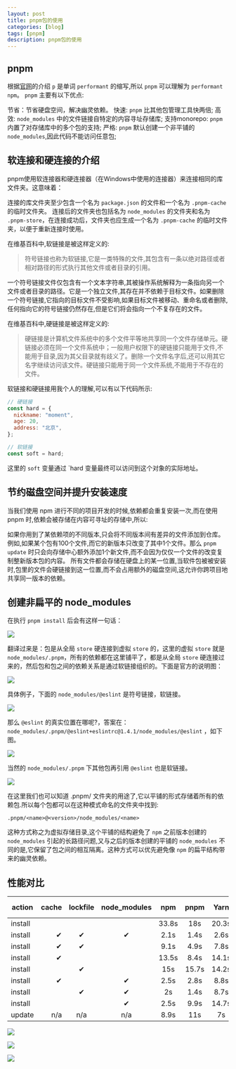 ```yaml
---
layout: post
title: pnpm包的使用
categories: [blog]
tags: [pnpm]
description: pnpm包的使用
---
```


## pnpm

根据[官网](https://pnpm.io/zh/)的介绍 `p` 是单词 `performant` 的缩写,所以 `pnpm` 可以理解为 `performant npm`。
`pnpm` 主要有以下优点:

节省：节省硬盘空间，解决幽灵依赖。
快速: `pnpm` 比其他包管理工具快两倍;
高效: `node_modules` 中的文件链接自特定的内容寻址存储库;
支持monorepo: `pnpm` 内置了对存储库中的多个包的支持;
严格: `pnpm` 默认创建一个非平铺的 `node_modules`,因此代码不能访问任意包;

## 软连接和硬连接的介绍

pnpm使用软连接器和硬连接器（在Windows中使用的连接器）来连接相同的库文件夹。这意味着：

连接的库文件夹至少包含一个名为 `package.json` 的文件和一个名为 `.pnpm-cache` 的临时文件夹。
连接后的文件夹也包括名为 `node_modules` 的文件夹和名为 `.pnpm-store`，在连接成功后，文件夹也应生成一个名为 `.pnpm-cache` 的临时文件夹，以便于重新连接时使用。

在维基百科中,软链接是被这样定义的:

> 符号链接也称为软链接,它是一类特殊的文件,其包含有一条以绝对路径或者相对路径的形式执行其他文件或者目录的引用。    

一个符号链接文件仅包含有一个文本字符串,其被操作系统解释为一条指向另一个文件或者目录的路径。它是一个独立文件,其存在并不依赖于目标文件。如果删除一个符号链接,它指向的目标文件不受影响,如果目标文件被移动、重命名或者删除,任何指向它的符号链接仍然存在,但是它们将会指向一个不复存在的文件。

在维基百科中,硬链接是被这样定义的:

> 硬链接是计算机文件系统中的多个文件平等地共享同一个文件存储单元。硬链接必须在同一个文件系统中；一般用户权限下的硬链接只能用于文件,不能用于目录,因为其父目录就有歧义了。删除一个文件名字后,还可以用其它名字继续访问该文件。硬链接只能用于同一个文件系统,不能用于不存在的文件。    

软链接和硬链接用我个人的理解,可以有以下代码所示:

```js
// 硬链接
const hard = {
  nickname: "moment",
  age: 20,
  address: "北京",
};

// 软链接
const soft = hard;
```

这里的 `soft` 变量通过 `hard 变量最终可以访问到这个对象的实际地址。


## 节约磁盘空间并提升安装速度

当我们使用 npm 进行不同的项目开发的时候,依赖都会重复安装一次,而在使用 pnpm 时,依赖会被存储在内容可寻址的存储中,所以:

如果你用到了某依赖项的不同版本,只会将不同版本间有差异的文件添加到仓库。例如,如果某个包有100个文件,而它的新版本只改变了其中1个文件。那么 `pnpm update` 时只会向存储中心额外添加1个新文件,而不会因为仅仅一个文件的改变复制整新版本包的内容。
所有文件都会存储在硬盘上的某一位置,当软件包被被安装时,包里的文件会硬链接到这一位置,而不会占用额外的磁盘空间,这允许你跨项目地共享同一版本的依赖。

## 创建非扁平的 node_modules

在执行 `pnpm install` 后会有这样一句话：

![](../img/uploads/2023/23.png)

翻译过来是：包是从全局 `store` 硬连接到虚拟 `store` 的，这里的虚拟 `store` 就是 `node_modules/.pnpm`，所有的依赖都在这里铺平了，都是从全局 `store` 硬连接过来的，然后包和包之间的依赖关系是通过软链接组织的。下面是官方的说明图：

![](../img/uploads/2023/22.jpeg)

具体例子，下面的 `node_modules/@eslint` 是符号链接，软链接。

![](../img/uploads/2023/24.png)

那么 `@eslint` 的真实位置在哪呢?，答案在：`node_modules/.pnpm/@eslint+eslintrc@1.4.1/node_modules/@eslint` ，如下图。

![](../img/uploads/2023/25.png)

当然的 `node_modules/.pnpm` 下其他包再引用 `@eslint` 也是软链接。

![](../img/uploads/2023/26.png)

在这里我们也可以知道 .pnpm/ 文件夹的用途了,它以平铺的形式存储着所有的依赖包.所以每个包都可以在这种模式命名的文件夹中找到:

```
.pnpm/<name>@<version>/node_modules/<name>
```

这种方式称之为虚拟存储目录,这个平铺的结构避免了 `npm` 之前版本创建的 `node_modules` 引起的长路径问题,又与之后的版本创建的平铺的 `node_modules` 不同的是,它保留了包之间的相互隔离。这种方式可以优先避免像 `npm` 的扁平结构带来的幽灵依赖。


## 性能对比

|action | cache | lockfile | node_modules | npm | pnpm | Yarn | Yarn PnP |
|-------|------:|:--------:|:------------:|:---:|:----:|:----:|:--------:|
|install||||33.8s|18s|20.3s|44.7s|
|install|✔|✔|✔|2.1s|1.4s|2.6s|n/a|
|install|✔|✔||9.1s|4.9s|7.8s|1.7s|
|install|✔|||13.5s|8.4s|14.1s|7.7s|
|install||✔||15s|15.7s|14.2s|37.5s|
|install|✔||✔|2.5s|2.8s|8.8s|n/a|
|install||✔|✔|2s|1.4s|8.7s|n/a|
|install|||✔|2.5s|9.9s|14.7s|n/a|
|update|n/a|n/a|n/a|8.9s|11s|7s|15.6s|

![](https://www.pnpm.cn/img/benchmarks/alotta-files.svg)

![](https://www.pnpm.cn/assets/images/installation-stages-of-other-pms-0933800341e399b76e0d33b2a0c7a312.png)

![](https://www.pnpm.cn/assets/images/installation-stages-of-pnpm-92606757de93a7535153ade5a829dff4.jpg)